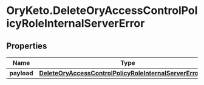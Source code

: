 # OryKeto.DeleteOryAccessControlPolicyRoleInternalServerError

## Properties
Name | Type | Description | Notes
------------ | ------------- | ------------- | -------------
**payload** | [**DeleteOryAccessControlPolicyRoleInternalServerErrorBody**](DeleteOryAccessControlPolicyRoleInternalServerErrorBody.md) |  | [optional] 


